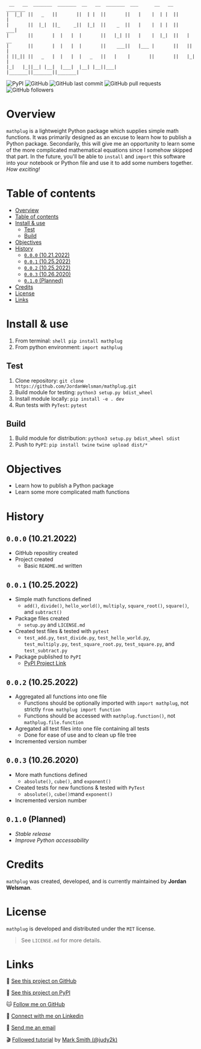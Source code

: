 ```ascii
 __   __  _______  _______  __   __  _______  ___      __   __  _______ 
|  |_|  ||   _   ||       ||  | |  ||       ||   |    |  | |  ||       |
|       ||  |_|  ||_     _||  |_|  ||    _  ||   |    |  | |  ||    ___|
|       ||       |  |   |  |       ||   |_| ||   |    |  |_|  ||   | __ 
|       ||       |  |   |  |       ||    ___||   |___ |       ||   ||  |
| ||_|| ||   _   |  |   |  |   _   ||   |    |       ||       ||   |_| |
|_|   |_||__| |__|  |___|  |__| |__||___|    |_______||_______||_______|
```

![PyPI](https://img.shields.io/pypi/v/mathplug)
![GitHub](https://img.shields.io/github/license/JordanWelsman/mathplug)
![GitHub last commit](https://img.shields.io/github/last-commit/JordanWelsman/mathplug)
![GitHub pull requests](https://img.shields.io/github/issues-pr/JordanWelsman/mathplug)
![GitHub followers](https://img.shields.io/github/followers/JordanWelsman?style=social)

# Overview

 `mathplug` is a lightweight Python package which supplies simple math functions. It was primarily designed as an excuse to learn how to publish a Python package. Secondarily, this will give me an opportunity to learn some of the more complicated mathematical equations since I somehow skipped that part. In the future, you'll be able to `install` and `import` this software into your notebook or Python file and use it to add some numbers together. _How exciting!_

# Table of contents

- [Overview](#overview)
- [Table of contents](#table-of-contents)
- [Install & use](#install--use)
  - [Test](#test)
  - [Build](#build)
- [Objectives](#objectives)
- [History](#history)
  - [`0.0.0` (10.21.2022)](#000-10212022)
  - [`0.0.1` (10.25.2022)](#001-10252022)
  - [`0.0.2` (10.25.2022)](#002-10252022)
  - [`0.0.3` (10.26.2020)](#003-10262020)
  - [`0.1.0` (Planned)](#010-planned)
- [Credits](#credits)
- [License](#license)
- [Links](#links)

# Install & use

1. From terminal:
`shell pip install mathplug`
2. From python environment:
`import mathplug`

## Test

1. Clone repository:
`git clone https://github.com/JordanWelsman/mathplug.git`
2. Build module for testing:
`python3 setup.py bdist_wheel`
3. Install module locally:
`pip install -e . dev`
4. Run tests with `PyTest`:
`pytest`

## Build

1. Build module for distribution:
`python3 setup.py bdist_wheel sdist`
2. Push to `PyPI`:
`pip install twine`
`twine upload dist/*`

# Objectives

- Learn how to publish a Python package
- Learn some more complicated math functions

# History

## `0.0.0` (10.21.2022)

- GitHub repositiry created
- Project created
  - Basic `README.md` written

## `0.0.1` (10.25.2022)

- Simple math functions defined
  - `add()`, `divide()`, `hello_world()`, `multiply`, `square_root()`, `square()`, and `subtract()`
- Package files created
  - `setup.py` and `LICENSE.md`
- Created test files & tested with `pytest`
  - `test_add.py`, `test_divide.py`, `test_hello_world.py`, `test_multiply.py`, `test_square_root.py`, `test_square.py`, and `test_subtract.py`
- Package published to `PyPI`
  - [PyPI Project Link](https://pypi.org/project/mathplug/)

## `0.0.2` (10.25.2022)

- Aggregated all functions into one file
  - Functions should be optionally imported with `import mathplug`, not strictly `from mathplug import function`
  - Functions should be accessed with `mathplug.function()`, not `mathplug.file.function`
- Agregated all test files into one file containing all tests
  - Done for ease of use and to clean up file tree
- Incremented version number

## `0.0.3` (10.26.2020)

- More math functions defined
  - `absolute()`, `cube()`, and `exponent()`
- Created tests for new functions & tested with `PyTest`
  - `absolute()`, `cube()`mand `exponent()`
- Incremented version number

## `0.1.0` (Planned)

- _Stable release_
- _Improve Python accessability_

# Credits

`mathplug` was created, developed, and is currently maintained by **Jordan Welsman**.

# License

`mathplug` is developed and distributed under the `MIT` license.
>See `LICENSE.md` for more details.

# Links

:file_folder: [See this project on GitHub](https://github.com/JordanWelsman/mathplug/)

:gift: [See this project on PyPI](https://pypi.org/project/mathplug/)

:cat: [Follow me on GitHub](https://github.com/JordanWelsman/)

:briefcase: [Connect with me on Linkedin](https://linkedin.com/in/JordanWelsman/)

:email: [Send me an email](mailto:jordan.welsman@outlook.com)

:clapper: [Followed tutorial](https://www.youtube.com/watch?v=GIF3LaRqgXo/) by [Mark Smith (@judy2k)](https://twitter.com/judy2k/)